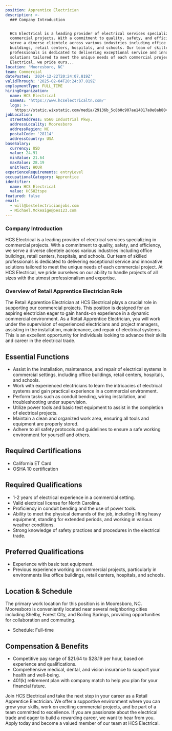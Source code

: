 ```yaml
---
position: Apprentice Electrician
description: >-
  ### Company Introduction


  HCS Electrical is a leading provider of electrical services specializing in
  commercial projects. With a commitment to quality, safety, and efficiency, we
  serve a diverse clientele across various industries including office
  buildings, retail centers, hospitals, and schools. Our team of skilled
  professionals is dedicated to delivering exceptional service and innovative
  solutions tailored to meet the unique needs of each commercial project. At HCS
  Electrical, we pride ours...
location: 'Mooresboro, NC'
team: Commercial
datePosted: '2024-12-22T20:24:07.819Z'
validThrough: '2025-02-04T20:24:07.819Z'
employmentType: FULL_TIME
hiringOrganization:
  name: HCS Electrical
  sameAs: 'https://www.hcselectricaltn.com/'
  logo: >-
    https://static.wixstatic.com/media/29136b_5c8b0c907ae14017a0e0ab8046606ac9~mv2.png/v1/crop/x_63,y_193,w_388,h_118/fill/w_398,h_120,al_c,lg_1,q_85,enc_avif,quality_auto/Android%20Playstore%20Logo.png
jobLocation:
  streetAddress: 8560 Industrial Pkwy.
  addressLocality: Mooresboro
  addressRegion: NC
  postalCode: '28114'
  addressCountry: USA
baseSalary:
  currency: USD
  value: 24.91
  minValue: 21.64
  maxValue: 28.19
  unitText: HOUR
experienceRequirements: entryLevel
occupationalCategory: Apprentice
identifier:
  name: HCS Electrical
  value: HCS82tspe
featured: false
email:
  - will@bestelectricianjobs.com
  - Michael.Mckeaige@pes123.com
---
```




### Company Introduction

HCS Electrical is a leading provider of electrical services specializing in commercial projects. With a commitment to quality, safety, and efficiency, we serve a diverse clientele across various industries including office buildings, retail centers, hospitals, and schools. Our team of skilled professionals is dedicated to delivering exceptional service and innovative solutions tailored to meet the unique needs of each commercial project. At HCS Electrical, we pride ourselves on our ability to handle projects of all sizes with the utmost professionalism and expertise.

### Overview of Retail Apprentice Electrician Role

The Retail Apprentice Electrician at HCS Electrical plays a crucial role in supporting our commercial projects. This position is designed for an aspiring electrician eager to gain hands-on experience in a dynamic commercial environment. As a Retail Apprentice Electrician, you will work under the supervision of experienced electricians and project managers, assisting in the installation, maintenance, and repair of electrical systems. This is an excellent opportunity for individuals looking to advance their skills and career in the electrical trade.

## Essential Functions

- Assist in the installation, maintenance, and repair of electrical systems in commercial settings, including office buildings, retail centers, hospitals, and schools.
- Work with experienced electricians to learn the intricacies of electrical systems and gain practical experience in a commercial environment.
- Perform tasks such as conduit bending, wiring installation, and troubleshooting under supervision.
- Utilize power tools and basic test equipment to assist in the completion of electrical projects.
- Maintain a clean and organized work area, ensuring all tools and equipment are properly stored.
- Adhere to all safety protocols and guidelines to ensure a safe working environment for yourself and others.

## Required Certifications

- California ET Card
- OSHA 10 certification

## Required Qualifications

- 1-2 years of electrical experience in a commercial setting.
- Valid electrical license for North Carolina.
- Proficiency in conduit bending and the use of power tools.
- Ability to meet the physical demands of the job, including lifting heavy equipment, standing for extended periods, and working in various weather conditions.
- Strong knowledge of safety practices and procedures in the electrical trade.

## Preferred Qualifications

- Experience with basic test equipment.
- Previous experience working on commercial projects, particularly in environments like office buildings, retail centers, hospitals, and schools.

## Location & Schedule

The primary work location for this position is in Mooresboro, NC. Mooresboro is conveniently located near several neighboring cities including Shelby, Forest City, and Boiling Springs, providing opportunities for collaboration and commuting.

- Schedule: Full-time

## Compensation & Benefits

- Competitive pay range of $21.64 to $28.19 per hour, based on experience and qualifications.
- Comprehensive medical, dental, and vision insurance to support your health and well-being.
- 401(k) retirement plan with company match to help you plan for your financial future.

Join HCS Electrical and take the next step in your career as a Retail Apprentice Electrician. We offer a supportive environment where you can grow your skills, work on exciting commercial projects, and be part of a team committed to excellence. If you are passionate about the electrical trade and eager to build a rewarding career, we want to hear from you. Apply today and become a valued member of our team at HCS Electrical.

